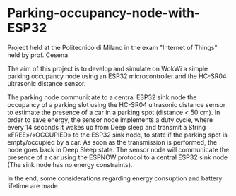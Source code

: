 # Parking-occupancy-node-with-ESP32
Project held at the Politecnico di Milano in the exam "Internet of Things" held by prof. Cesena.

The aim of this project is to develop and simulate on WokWi a simple parking occupancy node using an ESP32 microcontroller and the HC-SR04 ultrasonic distance sensor. 

The parking node communicate to a central ESP32 sink node the occupancy of a parking slot using the HC-SR04 ultrasonic distance sensor to estimate the presence of a car in a parking spot (distance < 50 cm). In order to save energy, the sensor node implements a duty cycle, where every 14 seconds it wakes up from Deep sleep and transmit a String «FREE»/«OCCUPIED» to the ESP32 sink node, to state if the parking spot is empty/occupied by a car. As soon as the transmission is performed, the node goes back in Deep Sleep state. The sensor node will communicate the presence of a car using the ESPNOW protocol to a central ESP32 sink node (The sink node has no energy constraints).

In the end, some considerations regarding energy consuption and battery lifetime are made.
